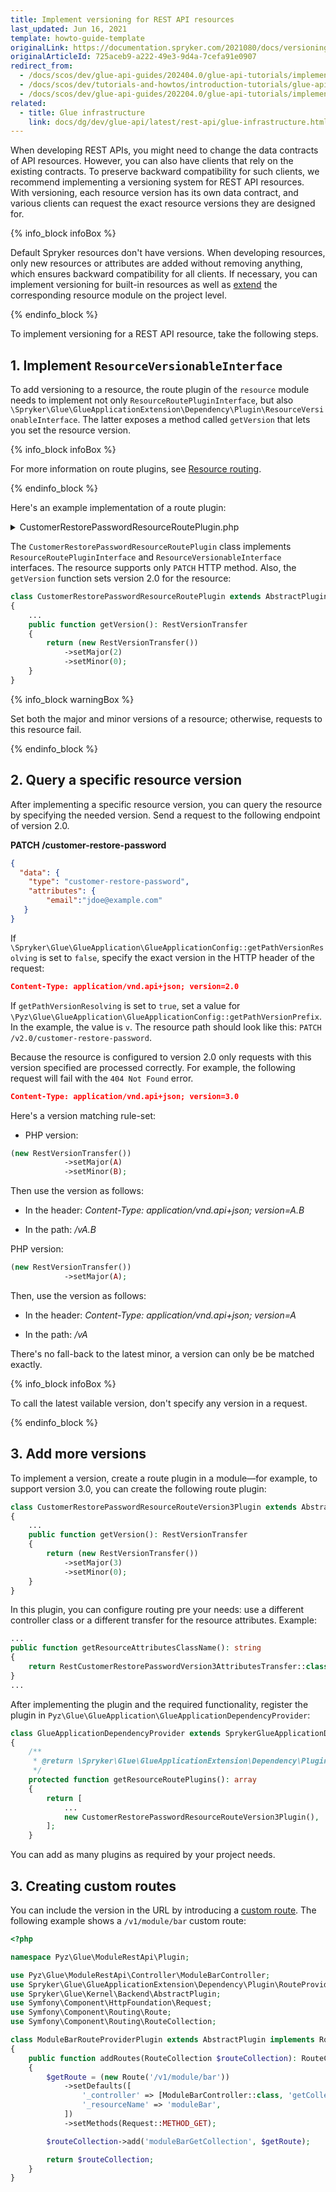 ```yaml
---
title: Implement versioning for REST API resources
last_updated: Jun 16, 2021
template: howto-guide-template
originalLink: https://documentation.spryker.com/2021080/docs/versioning-rest-api-resources
originalArticleId: 725aceb9-a222-49e3-9d4a-7cefa91e0907
redirect_from:
  - /docs/scos/dev/glue-api-guides/202404.0/glue-api-tutorials/implement-versioning-for-rest-api-resources.html
  - /docs/scos/dev/tutorials-and-howtos/introduction-tutorials/glue-api/versioning-rest-api-resources.html
  - /docs/scos/dev/glue-api-guides/202204.0/glue-api-tutorials/implement-versioning-for-rest-api-resources.html
related:
  - title: Glue infrastructure
    link: docs/dg/dev/glue-api/latest/rest-api/glue-infrastructure.html
---
```


When developing REST APIs, you might need to change the data contracts of API resources. However, you can also have clients that rely on the existing contracts. To preserve backward compatibility for such clients, we recommend implementing a versioning system for REST API resources. With versioning, each resource version has its own data contract, and various clients can request the exact resource versions they are designed for.

{% info_block infoBox %}

Default Spryker resources don't have versions. When developing resources, only new resources or attributes are added without removing anything, which ensures backward compatibility for all clients.
If necessary, you can implement versioning for built-in resources as well as [extend](/docs/dg/dev/glue-api/latest/glue-api-tutorials/extend-a-rest-api-resource.html) the corresponding resource module on the project level.

{% endinfo_block %}

To implement versioning for a REST API resource, take the following steps.

## 1. Implement `ResourceVersionableInterface`

To add versioning to a resource, the route plugin of the `resource` module needs to implement not only `ResourceRoutePluginInterface`, but also `\Spryker\Glue\GlueApplicationExtension\Dependency\Plugin\ResourceVersionableInterface`. The latter exposes a method called `getVersion` that lets you set the resource version.

{% info_block infoBox %}

For more information on route plugins, see [Resource routing](/docs/dg/dev/glue-api/latest/rest-api/glue-infrastructure.html#resource-routing).

{% endinfo_block %}

Here's an example implementation of a route plugin:

<details><summary>CustomerRestorePasswordResourceRoutePlugin.php</summary>

```php
<?php

namespace Spryker\Glue\CustomersRestApi\Plugin;

use Generated\Shared\Transfer\RestCustomerRestorePasswordAttributesTransfer;
use Generated\Shared\Transfer\RestVersionTransfer;
use Spryker\Glue\CustomersRestApi\CustomersRestApiConfig;
use Spryker\Glue\GlueApplicationExtension\Dependency\Plugin\ResourceRouteCollectionInterface;
use Spryker\Glue\GlueApplicationExtension\Dependency\Plugin\ResourceRoutePluginInterface;
use Spryker\Glue\GlueApplicationExtension\Dependency\Plugin\ResourceVersionableInterface;
use Spryker\Glue\Kernel\AbstractPlugin;

/**
 * @method \Spryker\Glue\CustomersRestApi\CustomersRestApiFactory getFactory()
 */
class CustomerRestorePasswordResourceRoutePlugin extends AbstractPlugin implements ResourceRoutePluginInterface, ResourceVersionableInterface
{
    public function configure(ResourceRouteCollectionInterface $resourceRouteCollection): ResourceRouteCollectionInterface
    {
        $resourceRouteCollection
            ->addPatch('patch', false);

        return $resourceRouteCollection;
    }

    public function getResourceType(): string
    {
        return CustomersRestApiConfig::RESOURCE_CUSTOMER_RESTORE_PASSWORD;
    }

    public function getController(): string
    {
        return CustomersRestApiConfig::CONTROLLER_CUSTOMER_RESTORE_PASSWORD;
    }

    public function getResourceAttributesClassName(): string
    {
        return RestCustomerRestorePasswordAttributesTransfer::class;
    }

    public function getVersion(): RestVersionTransfer
    {
        return (new RestVersionTransfer())
            ->setMajor(2)
            ->setMinor(0);
    }
}
```

</details>

The `CustomerRestorePasswordResourceRoutePlugin` class implements `ResourceRoutePluginInterface` and `ResourceVersionableInterface` interfaces. The resource supports only `PATCH` HTTP method. Also, the `getVersion` function sets version 2.0 for the resource:

```php
class CustomerRestorePasswordResourceRoutePlugin extends AbstractPlugin implements ResourceRoutePluginInterface, ResourceVersionableInterface
{
    ...
    public function getVersion(): RestVersionTransfer
    {
        return (new RestVersionTransfer())
            ->setMajor(2)
            ->setMinor(0);
    }
}
```

{% info_block warningBox %}

Set both the major and minor versions of a resource; otherwise, requests to this resource fail.

{% endinfo_block %}

## 2. Query a specific resource version

After implementing a specific resource version, you can query the resource by specifying the needed version. Send a request to the following endpoint of version 2.0.

**PATCH /customer-restore-password**

```json
{
  "data": {
    "type": "customer-restore-password",
    "attributes": {
        "email":"jdoe@example.com"
   }
}
```

If `\Spryker\Glue\GlueApplication\GlueApplicationConfig::getPathVersionResolving` is set to `false`, specify the exact version in the HTTP header of the request:

```json
Content-Type: application/vnd.api+json; version=2.0
```

If `getPathVersionResolving` is set to `true`, set a value for `\Pyz\Glue\GlueApplication\GlueApplicationConfig::getPathVersionPrefix`. In the example, the value is `v`. The resource path should look like this: `PATCH /v2.0/customer-restore-password`.

Because the resource is configured to version 2.0 only requests with this version specified are processed correctly. For example, the following request will fail with the `404 Not Found` error.

```json
Content-Type: application/vnd.api+json; version=3.0
```

Here's a version matching rule-set:

- PHP version:

```php
(new RestVersionTransfer())
            ->setMajor(A)
            ->setMinor(B);
```

Then use the version as follows:

- In the header: *Content-Type: application/vnd.api+json; version=A.B*

- In the path: */vA.B*



PHP version:

```php
(new RestVersionTransfer())
            ->setMajor(A);
```

Then, use the version as follows:

- In the header: *Content-Type: application/vnd.api+json; version=A*

- In the path: */vA*

There's no fall-back to the latest minor, a version can only be be matched exactly.

{% info_block infoBox %}

To call the latest vailable version, don't specify any version in a request.

{% endinfo_block %}

## 3. Add more versions

To implement a version, create a route plugin in a module—for example, to support version 3.0, you can create the following route plugin:

```php
class CustomerRestorePasswordResourceRouteVersion3Plugin extends AbstractPlugin implements ResourceRoutePluginInterface, ResourceVersionableInterface
{
    ...
    public function getVersion(): RestVersionTransfer
    {
        return (new RestVersionTransfer())
            ->setMajor(3)
            ->setMinor(0);
    }
}
```

In this plugin, you can configure routing pre your needs: use a different controller class or a different transfer for the resource attributes. Example:

```php
...
public function getResourceAttributesClassName(): string
{
    return RestCustomerRestorePasswordVersion3AttributesTransfer::class;
}
...
```

After implementing the plugin and the required functionality, register the plugin in `Pyz\Glue\GlueApplication\GlueApplicationDependencyProvider`:

```php
class GlueApplicationDependencyProvider extends SprykerGlueApplicationDependencyProvider
{
    /**
     * @return \Spryker\Glue\GlueApplicationExtension\Dependency\Plugin\ResourceRoutePluginInterface[]
     */
    protected function getResourceRoutePlugins(): array
    {
        return [
            ...
            new CustomerRestorePasswordResourceRouteVersion3Plugin(),
        ];
    }
```

You can add as many plugins as required by your project needs.

## 3. Creating custom routes

You can include the version in the URL by introducing a [custom route](/docs/dg/dev/glue-api/latest/routing/create-routes.html). The following example shows a `/v1/module/bar` custom route:

```php
<?php

namespace Pyz\Glue\ModuleRestApi\Plugin;

use Pyz\Glue\ModuleRestApi\Controller\ModuleBarController;
use Spryker\Glue\GlueApplicationExtension\Dependency\Plugin\RouteProviderPluginInterface;
use Spryker\Glue\Kernel\Backend\AbstractPlugin;
use Symfony\Component\HttpFoundation\Request;
use Symfony\Component\Routing\Route;
use Symfony\Component\Routing\RouteCollection;

class ModuleBarRouteProviderPlugin extends AbstractPlugin implements RouteProviderPluginInterface
{
    public function addRoutes(RouteCollection $routeCollection): RouteCollection
    {
        $getRoute = (new Route('/v1/module/bar'))
            ->setDefaults([
                '_controller' => [ModuleBarController::class, 'getCollectionAction'],
                '_resourceName' => 'moduleBar',
            ])
            ->setMethods(Request::METHOD_GET);

        $routeCollection->add('moduleBarGetCollection', $getRoute);

        return $routeCollection;
    }
}
```

